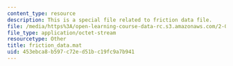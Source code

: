 ```yaml
---
content_type: resource
description: This is a special file related to friction data file.
file: /media/https%3A/open-learning-course-data-rc.s3.amazonaws.com/2-086-numerical-computation-for-mechanical-engineers-spring-2013/453ebca8b597c72ed51bc19fc9a7b941_friction_data.mat
file_type: application/octet-stream
resourcetype: Other
title: friction_data.mat
uid: 453ebca8-b597-c72e-d51b-c19fc9a7b941
---
```

